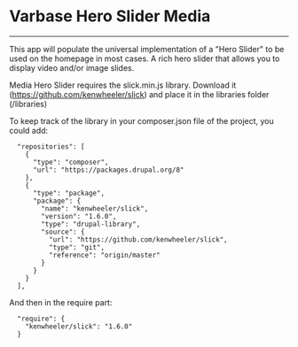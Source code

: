 # Varbase Hero Slider Media
---
This app will populate the universal implementation of a "Hero Slider"
to be used on the homepage in most cases. A rich hero slider that allows you
to display video and/or image slides.

Media Hero Slider requires the slick.min.js library.
Download it (https://github.com/kenwheeler/slick)
and place it in the libraries folder (/libraries)

To keep track of the library in your composer.json file of the project, you
could add:

```
  "repositories": [
    {
      "type": "composer",
      "url": "https://packages.drupal.org/8"
    },
    {
      "type": "package",
      "package": {
        "name": "kenwheeler/slick",
        "version": "1.6.0",
        "type": "drupal-library",
        "source": {
          "url": "https://github.com/kenwheeler/slick",
          "type": "git",
          "reference": "origin/master"
        }
      }
    }
  ],
```

And then in the require part: 


```
  "require": {
    "kenwheeler/slick": "1.6.0"
  }
```

